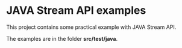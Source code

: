 # JAVA Stream API examples
This project contains some practical example with JAVA Stream API.  

The examples are in the folder **src/test/java**.